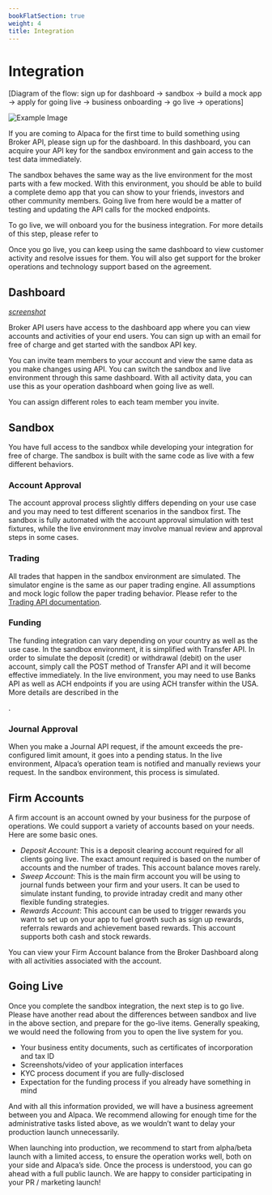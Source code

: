 ```yaml
---
bookFlatSection: true
weight: 4
title: Integration
---
```


# Integration

[Diagram of the flow: sign up for dashboard -> sandbox -> build a mock app -> apply for going live -> business onboarding -> go live -> operations]

![Example Image](/alpaca_icon@1x.png)

If you are coming to Alpaca for the first time to build something using Broker
API, please sign up for the dashboard. In this dashboard, you can acquire your
API key for the sandbox environment and gain access to the test data
immediately.

The sandbox behaves the same way as the live environment for the most parts with a
few mocked. With this environment, you should be able to build a complete
demo app that you can show to your friends, investors and other community
members. Going live from here would be a matter of testing and updating the API
calls for the mocked endpoints.

To go live, we will onboard you for the business integration. For more details
of this step, please refer to <section>

Once you go live, you can keep using the same dashboard to view customer
activity and resolve issues for them. You will also get support for the broker
operations and technology support based on the agreement.

## Dashboard
[_screenshot_](https://broker-app.alpaca.markets)

Broker API users have access to the dashboard app where you can view accounts
and activities of your end users. You can sign up with an email for free of
charge and get started with the sandbox API key.

You can invite team members to your account and view the same data as you make
changes using API. You can switch the sandbox and live environment through this
same dashboard. With all activity data, you can use this as your operation
dashboard when going live as well.

You can assign different roles to each team member you invite.

## Sandbox

You have full access to the sandbox while developing your integration for free
of charge. The sandbox is built with the same code as live with a few different
behaviors.

### Account Approval

The account approval process slightly differs depending on your use case and you
may need to test different scenarios in the sandbox first. The sandbox is fully
automated with the account approval simulation with test fixtures, while the
live environment may involve manual review and approval steps in some cases.

### Trading

All trades that happen in the sandbox environment are simulated. The simulator
engine is the same as our paper trading engine. All assumptions and mock logic
follow the paper trading behavior. Please refer to the [Trading API
documentation](https://alpaca.markets/docs).

### Funding

The funding integration can vary depending on your country as well as the use
case. In the sandbox environment, it is simplified with Transfer API. In order
to simulate the deposit (credit) or withdrawal (debit) on the user account,
simply call the POST method of Transfer API and it will become effective
immediately. In the live environment, you may need to use Banks API as well as
ACH endpoints if you are using ACH transfer within the USA. More details are
described in the <section>.

### Journal Approval

When you make a Journal API request, if the amount exceeds the pre-configured
limit amount, it goes into a pending status. In the live environment, Alpaca’s
operation team is notified and manually reviews your request. In the sandbox
environment, this process is simulated.

## Firm Accounts
A firm account is an account owned by your business for the purpose of
operations. We could support a variety of accounts based on your needs. Here are
some basic ones.

- *Deposit Account*: This is a deposit clearing account required for all clients
  going live. The exact amount required is based on the number of accounts and
  the number of trades. This account balance moves rarely.
- *Sweep Account*: This is the main firm account you will be using to journal
  funds between your firm and your users. It can be used to simulate instant
  funding, to provide intraday credit and many other flexible funding
  strategies. 
- *Rewards Account*: This account can be used to trigger rewards you want to set
  up on your app to fuel growth such as sign up rewards, referrals rewards and
  achievement based rewards. This account supports both cash and stock rewards. 

You can view your Firm Account balance from the Broker Dashboard along with all
activities associated with the account.

## Going Live
Once you complete the sandbox integration, the next step is to go live. Please
have another read about the differences between sandbox and live in the above
section, and prepare for the go-live items. Generally speaking, we would need
the following from you to open the live system for you.

- Your business entity documents, such as certificates of incorporation and tax
  ID
- Screenshots/video of your application interfaces
- KYC process document if you are fully-disclosed
- Expectation for the funding process if you already have something in mind

And with all this information provided, we will have a business agreement
between you and Alpaca. We recommend allowing for enough time for the
administrative tasks listed above, as we wouldn’t want to delay your production
launch unnecessarily.

When launching into production, we recommend to start from alpha/beta launch
with a limited access, to ensure the operation works well, both on your side and
Alpaca’s side. Once the process is understood, you can go ahead with a full
public launch. We are happy to consider participating in your PR / marketing
launch!
